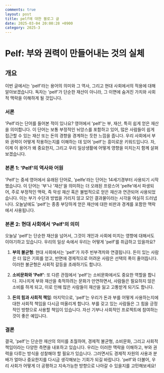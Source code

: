 ```yaml
---
comments: true
layout: post
title: pelf에 대한 블로그 글
date: 2025-03-04 20:00:28 +0900
category: 2025-3
---
```


# Pelf: 부와 권력이 만들어내는 것의 실체

## 개요
이번 글에서는 'pelf'라는 용어의 의미와 그 역사, 그리고 현대 사회에서의 적용에 대해 알아보겠습니다. 독자는 'pelf'가 단순한 재산이 아니라, 그 이면에 숨겨진 가치와 사회적 맥락을 이해하게 될 것입니다.

### 서론
'Pelf'라는 단어를 들어본 적이 있나요? 영어에서 'pelf'는 부, 재산, 특히 쉽게 얻은 재산을 의미합니다. 이 단어는 보통 부정적인 뉘앙스를 포함하고 있어, 많은 사람들이 쉽게 접근할 수 있는 재산 또는 돈의 경향을 경계하는 듯한 느낌을 줍니다. 우리 사회에서 부와 권력이 어떻게 작용하는지를 이해하는 데 있어 'pelf'는 흥미로운 키워드입니다. 자, 이제 이 용어가 왜 중요한지, 그리고 우리 일상생활에 어떻게 영향을 미치는지 함께 살펴보겠습니다.

### 본론 1: 'Pelf'의 역사와 어원
'Pelf'는 중세 영어에서 유래된 단어로, 'pelfe'라는 단어는 14세기경부터 사용되기 시작했습니다. 이 단어는 '부'나 '재산'을 의미하는 더 오래된 프랑스어 'pelfe'에서 파생되어, 주로 부정적인 맥락, 즉 악성 재산 혹은 불법적으로 얻은 재산과 연관되어 사용되었습니다. 이는 부가 수단과 방법을 가리지 않고 모인 결과물이라는 시각을 여실히 드러냅니다. 오늘날에도 'pelf'는 종종 부당하게 얻은 재산에 대한 비판과 경계를 포함한 맥락에서 사용됩니다.

### 본론 2: 현대 사회에서 'Pelf'의 의미
오늘날 'pelf'는 단순한 재산을 넘어서, 그것이 개인과 사회에 미치는 영향에 대해서도 이야기하고 있습니다. 우리의 일상 속에서 우리는 어떻게 'pelf'를 취급하고 있을까요? 

1. **부의 불균형**: 현대 사회에서는 'pelf'가 자주 빈부격차와 연결됩니다. 돈이 있는 사람은 더 많은 기회를 얻고, 반면에 경제적으로 어려운 사람은 선택의 폭이 줄어듭니다. 이러한 불균형은 사회적 갈등을 초래하기도 합니다.

2. **소비문화와 'Pelf'**: 또 다른 관점에서 'pelf'는 소비문화에서도 중요한 역할을 합니다. 지나치게 부와 재산을 축적하려는 문화가 만연하면서, 사람들은 필요하지 않은 소비를 하게 되고, 이로 인해 많은 사람들이 재산을 잃고 고통받게 되기도 합니다.

3. **돈의 힘과 사회적 책임**: 마지막으로, 'pelf'는 우리가 돈과 부를 어떻게 사용하는지에 대한 사회적 책임을 다시금 떠올리게 합니다. 부를 갖고 있는 사람들은 그 힘을 긍정적인 방향으로 사용할 책임이 있습니다. 자선 기부나 사회적인 프로젝트에 참여하는 것이 좋은 예입니다.

### 결론
결국, 'pelf'는 단순한 재산의 의미를 초월하여, 경제적 불균형, 소비문화, 그리고 사회적 책임이라는 다양한 측면을 내포하고 있습니다. 우리는 이러한 맥락을 이해하고, 부와 권력을 다루는 방식을 성찰해야 할 필요가 있습니다. 그러면서도 경제적 자원의 사용과 분배가 얼마나 중요한지를 다시금 생각해보는 기회가 되길 바랍니다. 'pelf'와 더불어, 우리 사회가 어떻게 더 공평하고 지속가능한 방향으로 나아갈 수 있을지를 고민해보세요!